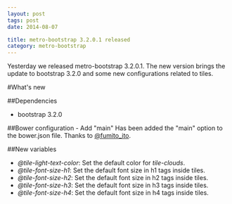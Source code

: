 ```yaml
---
layout: post
tags: post
date: 2014-08-07

title: metro-bootstrap 3.2.0.1 released
category: metro-bootstrap
---
```


Yesterday we released metro-bootstrap 3.2.0.1. The new version brings the update to bootstrap 3.2.0 and some new configurations related to tiles.

<!--excerpt-->

#What's new

##Dependencies

 - bootstrap 3.2.0

##Bower configuration - Add "main"
Has been added the "main" option to the bower.json file. Thanks to [@fumito_ito](https://github.com/fumitoito).

##New variables

 - *@tile-light-text-color*: Set the default color for *tile-clouds*.
 - *@tile-font-size-h1*: Set the default font size in h1 tags inside tiles.
 - *@tile-font-size-h2*: Set the default font size in h2 tags inside tiles.
 - *@tile-font-size-h3*: Set the default font size in h3 tags inside tiles.
 - *@tile-font-size-h4*: Set the default font size in h4 tags inside tiles.